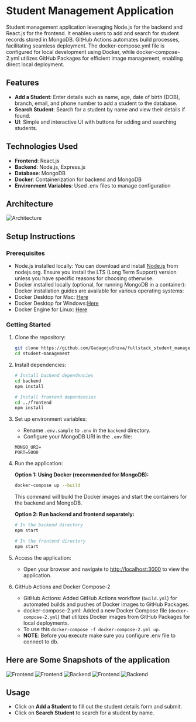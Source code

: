# Student Management Application

Student management application leveraging Node.js for the backend and React.js for the frontend. It enables users to add and search for student records stored in MongoDB. GitHub Actions automates build processes, facilitating seamless deployment. The docker-compose.yml file is configured for local development using Docker, while docker-compose-2.yml utilizes GitHub Packages for efficient image management, enabling direct local deployment.

## Features
- **Add a Student**: Enter details such as name, age, date of birth (DOB), branch, email, and phone number to add a student to the database.
- **Search Student**: Search for a student by name and view their details if found.
- **UI**: Simple and interactive UI with buttons for adding and searching students.

## Technologies Used
- **Frontend**: React.js
- **Backend**: Node.js, Express.js
- **Database**: MongoDB
- **Docker**: Containerization for backend and MongoDB
- **Environment Variables**: Used .env files to manage configuration

## Architecture

![Architecture](./Full_Stack_Student_Management_Application_Architecure.jpg)

## Setup Instructions

### Prerequisites
- Node.js installed locally: You can download and install [Node.js](https://nodejs.org/en) from nodejs.org. Ensure you install the LTS (Long Term Support) version unless you have specific reasons for choosing otherwise.
- Docker installed locally (optional, for running MongoDB in a container): Docker installation guides are available for various operating systems:
- Docker Desktop for Mac: [Here](https://docs.docker.com/desktop/install/mac-install/)
- Docker Desktop for Windows:[Here](https://docs.docker.com/desktop/install/windows-install/) 
- Docker Engine for Linux: [Here](https://docs.docker.com/desktop/install/linux-install/)

### Getting Started

1. Clone the repository:
    ```bash
    git clone https://github.com/GadagojuShiva/fullstack_student_management_application.git
    cd student-management
    ```

2. Install dependencies:
    ```bash
    # Install backend dependencies
    cd backend
    npm install

    # Install frontend dependencies
    cd ../frontend
    npm install
    ```

3. Set up environment variables:
   - Rename `.env.sample` to `.env` in the `backend` directory.
   - Configure your MongoDB URI in the `.env` file:
    ```env
    MONGO_URI=
    PORT=5000
    ```

5. Run the application:

    **Option 1: Using Docker (recommended for MongoDB):**
    ```bash
    docker-compose up --build
    ```
    This command will build the Docker images and start the containers for the backend and MongoDB.

    **Option 2: Run backend and frontend separately:**
    ```bash
    # In the backend directory
    npm start

    # In the frontend directory
    npm start
    ```

6. Access the application:
    - Open your browser and navigate to [http://localhost:3000](http://localhost:3000) to view the application.
    
7. GitHub Actions and Docker Compose-2
    - GitHub Actions: Added GitHub Actions workflow (`build.yml`) for automated builds and pushes of Docker images to GitHub Packages.
    - docker-compose-2.yml: Added a new Docker Compose file (`docker-compose-2.yml`) that utilizes Docker images from GitHub Packages for local deployments.
    - To use this `docker-compose -f docker-compose-2.yml up`.
    - **NOTE**: Before you execute make sure you configure .env file to connect to db.

## Here are Some Snapshots of the application

![Frontend](./Screen_Capture_of_Application/1.png)
![Frontend](./Screen_Capture_of_Application/2.png)
![Backend](./Screen_Capture_of_Application/3.png)
![Frontend](./Screen_Capture_of_Application/4.png)
![Backend](./Screen_Capture_of_Application/5.png)

## Usage
- Click on **Add a Student** to fill out the student details form and submit.
- Click on **Search Student** to search for a student by name.
